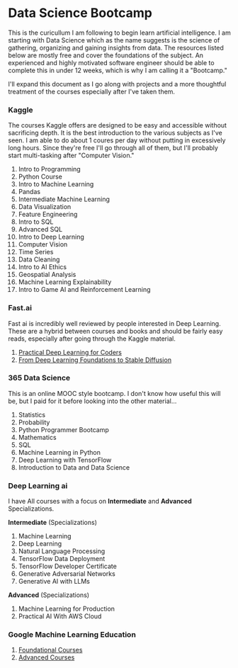 # Data Science Bootcamp
This is the curicullum I am following to begin learn artificial intelligence. I am starting with Data Science which as the name suggests is the science of gathering, organizing and gaining insights from data. The resources listed below are mostly free and cover the foundations of the subject. An experienced and highly motivated software engineer should be able to complete this in under 12 weeks, which is why I am calling it a "Bootcamp."

I'll expand this document as I go along with projects and a more thoughtful treatment of the courses especially after I've taken them.

### Kaggle
The courses Kaggle offers are designed to be easy and accessible without sacrificing depth. It is the best introduction to the various subjects as I've seen. I am able to do about 1 coures per day without putting in excessively long hours. Since they're free I'll go through all of them, but I'll probably start multi-tasking after "Computer Vision."

1. Intro to Programming
2. Python Course
3. Intro to Machine Learning
4. Pandas
5. Intermediate Machine Learning
6. Data Visualization
7. Feature Engineering
8. Intro to SQL
9. Advanced SQL
10. Intro to Deep Learning
11. Computer Vision
12. Time Series
13. Data Cleaning
14. Intro to AI Ethics
15. Geospatial Analysis
16. Machine Learning Explainability
17. Intro to Game AI and Reinforcement Learning

### Fast.ai
Fast ai is incredibly well reviewed by people interested in Deep Learning. These are a hybrid between courses and books and should be fairly easy reads, especially after going through the Kaggle material.
1. [Practical Deep Learning for Coders](https://course.fast.ai/)
2. [From Deep Learning Foundations to Stable Diffusion](https://course.fast.ai/Lessons/part2.html)

### 365 Data Science
This is an online MOOC style bootcamp. I don't know how useful this will be, but I paid for it before looking into the other material...
1. Statistics
2. Probability
3. Python Programmer Bootcamp
4. Mathematics
5. SQL
6. Machine Learning in Python
7. Deep Learning with TensorFlow
8. Introduction to Data and Data Science

### Deep Learning ai
I have All courses with a focus on **Intermediate** and **Advanced** Specializations.

**Intermediate** (Specializations)
1. Machine Learning
2. Deep Learning
3. Natural Language Processing
4. TensorFlow Data Deployment
5. TensorFlow Developer Certificate
6. Generative Adversarial Networks
7. Generative AI with LLMs

**Advanced** (Specializations)
1. Machine Learning for Production
2. Practical AI With AWS Cloud

### Google Machine Learning Education
1. [Foundational Courses](https://developers.google.com/machine-learning/foundational-courses)
2. [Advanced Courses](https://developers.google.com/machine-learning/advanced-courses)

